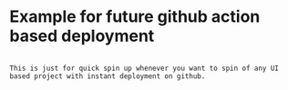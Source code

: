 # Example for future github action based deployment

```

This is just for quick spin up whenever you want to spin of any UI based project with instant deployment on github.

```
